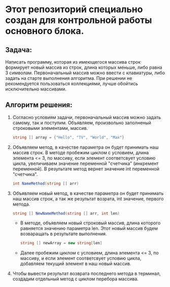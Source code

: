 # Этот репозиторий специально создан для контрольной работы основного блока.

## Задача:

Написать программу, которая из имеющегося массива строк формирует новый массив из строк, длина которых меньше, либо равна 3 символам. Первоначальный массив можно ввести с клавиатуры, либо задать на старте выполнения алгоритма. При решении не рекомендуется пользоваться коллекциями, лучше обойтись исключительно массивами.

## Алгоритм решения:

1. Согласно условиям задачи, первоначальный массив можно задать самому, так и поступим. Объявляем, произвольно заполненый строковыми элементами, массив.

    ```C#
    string [] array = {"Hello", "TV", "World", "Max"}
    ```

2. Объявляем метод, в качестве параметра он будет принимать наш массив строк. В методе пробежим циклом с условием, длина элемента <= 3, по массиву, если элемент соответсвует условию цикла, увеличиваем значение переменной "счетчика" (инкремент переменной). В результате метод вернет значение int переменной "счетчика".

    ```C#
    int NameMethod(string [] arr)
    ```
3. Объявляем новый метод, в качестве параметра он будет принимать наш массив строк, а так же результат возрата, int значение, первого метода.

    ```C#
    string [] NewNameMethod(string [] arr, int len)
    ```
    - В методе, объявляем новый строковый массив, длина которого равняется значению параметра len. Этот новый массив будем возваращать в результате выполнения.

        ```C#
        string [] newArray = new string[len]
        ``````
    - Далее пробежим циклом с условием, длина элемента <= 3, по массиву, и если элемент соответсвует условию цикла, добавляем текущий элемент в наш новый массив.

4. Чтобы вывести результат возврата последнего метода в терминал, создадим отдельный метод с циклом перебора массива. 